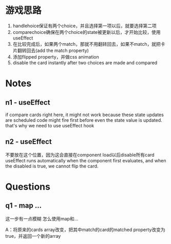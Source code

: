 # 游戏思路
1. handlehoice保证有两个choice，并且选择第一项以后，就要选择第二项
2. comparechoice确保在两个choice的state被更新以后，才开始比较，使用useEffect
3. 在比较完成后，如果两个match，那就不用翻转回去，如果不match，就把卡片翻转回去(add the match property)
4. 添加flipped property，并做css animation
5. disable the card instantly after two choices are made and compared

# Notes

## n1 - useEffect
if compare cards right here, it might not work because these state updates are scheduled
code might fire first before even the state value is updated.
that's why we need to use useEffect hook

## n2 - useEffect
不要放在这个位置，因为这会直接在component load以后disable所有card
useEffect runs automatically when the component first evaluates, and when the disabled is true, we cannot flip the card.


# Questions

## q1 - map ...
这一步有一点模糊
怎么使用map和...

A：将原来的cards array改变，把其中match的card的matched property改变为true，并返回一个新的array